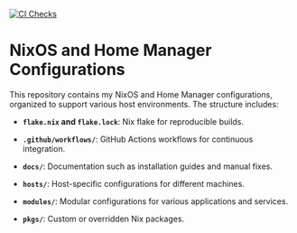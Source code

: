 [![CI Checks](https://github.com/lasseheia/nix/actions/workflows/checks.yaml/badge.svg?branch=main&event=push)](https://github.com/lasseheia/nix/actions/workflows/checks.yaml)

# NixOS and Home Manager Configurations

This repository contains my NixOS and Home Manager configurations, organized to support various host environments. The structure includes:

- **`flake.nix` and `flake.lock`**: Nix flake for reproducible builds.

- **`.github/workflows/`**: GitHub Actions workflows for continuous integration.

- **`docs/`**: Documentation such as installation guides and manual fixes.

- **`hosts/`**: Host-specific configurations for different machines.

- **`modules/`**: Modular configurations for various applications and services.

- **`pkgs/`**: Custom or overridden Nix packages.

